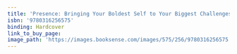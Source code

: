 ```yaml
---
title: 'Presence: Bringing Your Boldest Self to Your Biggest Challenges'
isbn: '9780316256575'
binding: Hardcover
link_to_buy_page:
image_path: 'https://images.booksense.com/images/575/256/9780316256575.jpg'
---
```


